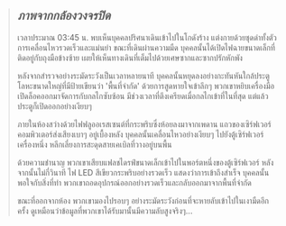 > ## _ภาพจากกล้องวงจรปิด_
>
> เวลาประมาณ 03:45 น. พบเห็นบุคคลปริศนาเดินเข้าไปในโกดังร้าง แต่งกายด้วยชุดดำทั้งตัว การเคลื่อนไหวรวดเร็วและแม่นยำ ขณะที่เดินผ่านความมืด บุคคลนั้นได้เปิดไฟฉายขนาดเล็กที่ติดอยู่กับถุงมือข้างซ้าย เผยให้เห็นทางเดินที่เต็มไปด้วยเศษซากและซากปรักหักพัง
>
> หลังจากสำรวจอย่างระมัดระวังเป็นเวลาหลายนาที บุคคลนั้นหยุดลงอย่างกะทันหันใกล้ประตูโลหะขนาดใหญ่ที่มีป้ายเขียนว่า 'พื้นที่จำกัด' ด้วยการสูดหายใจเข้าลึกๆ พวกเขาหยิบเครื่องมือเปิดล็อคออกมาจัดการกับกลไกซับซ้อน มีช่วงเวลาที่ตึงเครียดเมื่อกลไกเข้าที่ในที่สุด แต่แล้วประตูก็เปิดออกอย่างเงียบๆ
>
> ภายในห้องสว่างด้วยไฟฟลูออเรสเซนต์ที่กระพริบซึ่งห้อยลงมาจากเพดาน แถวของเซิร์ฟเวอร์คอมพิวเตอร์ส่งเสียงเบาๆ อยู่เบื้องหลัง บุคคลนั้นเคลื่อนไหวอย่างเงียบๆ ไปยังตู้เซิร์ฟเวอร์เครื่องหนึ่ง หลีกเลี่ยงการสะดุดสายเคเบิลที่วางอยู่บนพื้น
>
> ด้วยความชำนาญ พวกเขาเสียบแฟลชไดรฟ์ขนาดเล็กเข้าไปในพอร์ตหนึ่งของตู้เซิร์ฟเวอร์ หลังจากนั้นไม่กี่วินาที ไฟ LED สีเขียวกระพริบอย่างรวดเร็ว แสดงว่าการเข้าถึงสำเร็จ บุคคลนั้นพอใจกับสิ่งที่ทำ พวกเขาถอดอุปกรณ์ออกอย่างรวดเร็วและกลับออกมาจากพื้นที่จำกัด
>
> ขณะที่ออกจากห้อง พวกเขามองไปรอบๆ อย่างระมัดระวังก่อนที่จะหายลับเข้าไปในเงามืดอีกครั้ง ดูเหมือนว่าข้อมูลที่พวกเขาได้รับมานั้นมีความลับสูงจริงๆ...
